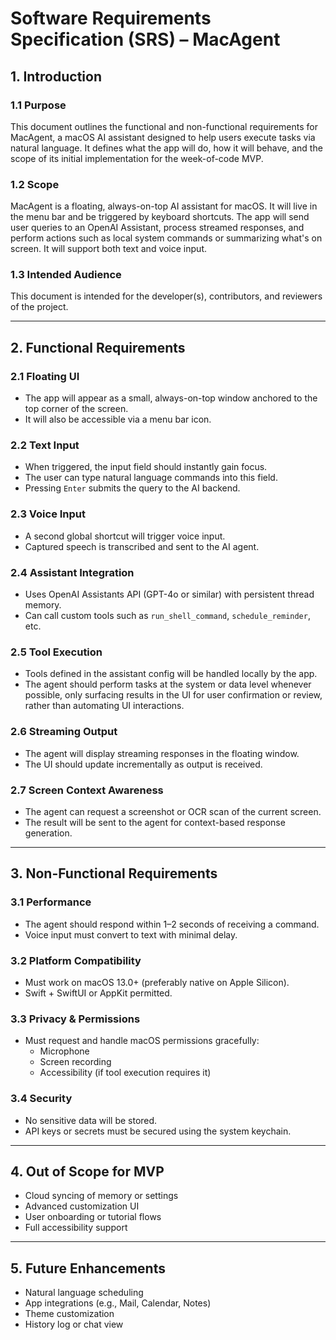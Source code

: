 


# Software Requirements Specification (SRS) – MacAgent

## 1. Introduction

### 1.1 Purpose
This document outlines the functional and non-functional requirements for MacAgent, a macOS AI assistant designed to help users execute tasks via natural language. It defines what the app will do, how it will behave, and the scope of its initial implementation for the week-of-code MVP.

### 1.2 Scope
MacAgent is a floating, always-on-top AI assistant for macOS. It will live in the menu bar and be triggered by keyboard shortcuts. The app will send user queries to an OpenAI Assistant, process streamed responses, and perform actions such as local system commands or summarizing what's on screen. It will support both text and voice input.

### 1.3 Intended Audience
This document is intended for the developer(s), contributors, and reviewers of the project.

---

## 2. Functional Requirements

### 2.1 Floating UI
- The app will appear as a small, always-on-top window anchored to the top corner of the screen.
- It will also be accessible via a menu bar icon.

### 2.2 Text Input
- When triggered, the input field should instantly gain focus.
- The user can type natural language commands into this field.
- Pressing `Enter` submits the query to the AI backend.

### 2.3 Voice Input
- A second global shortcut will trigger voice input.
- Captured speech is transcribed and sent to the AI agent.

### 2.4 Assistant Integration
- Uses OpenAI Assistants API (GPT-4o or similar) with persistent thread memory.
- Can call custom tools such as `run_shell_command`, `schedule_reminder`, etc.

### 2.5 Tool Execution
- Tools defined in the assistant config will be handled locally by the app.
- The agent should perform tasks at the system or data level whenever possible, only surfacing results in the UI for user confirmation or review, rather than automating UI interactions.

### 2.6 Streaming Output
- The agent will display streaming responses in the floating window.
- The UI should update incrementally as output is received.

### 2.7 Screen Context Awareness
- The agent can request a screenshot or OCR scan of the current screen.
- The result will be sent to the agent for context-based response generation.

---

## 3. Non-Functional Requirements

### 3.1 Performance
- The agent should respond within 1–2 seconds of receiving a command.
- Voice input must convert to text with minimal delay.

### 3.2 Platform Compatibility
- Must work on macOS 13.0+ (preferably native on Apple Silicon).
- Swift + SwiftUI or AppKit permitted.

### 3.3 Privacy & Permissions
- Must request and handle macOS permissions gracefully:
  - Microphone
  - Screen recording
  - Accessibility (if tool execution requires it)

### 3.4 Security
- No sensitive data will be stored.
- API keys or secrets must be secured using the system keychain.

---

## 4. Out of Scope for MVP
- Cloud syncing of memory or settings
- Advanced customization UI
- User onboarding or tutorial flows
- Full accessibility support

---

## 5. Future Enhancements
- Natural language scheduling
- App integrations (e.g., Mail, Calendar, Notes)
- Theme customization
- History log or chat view
